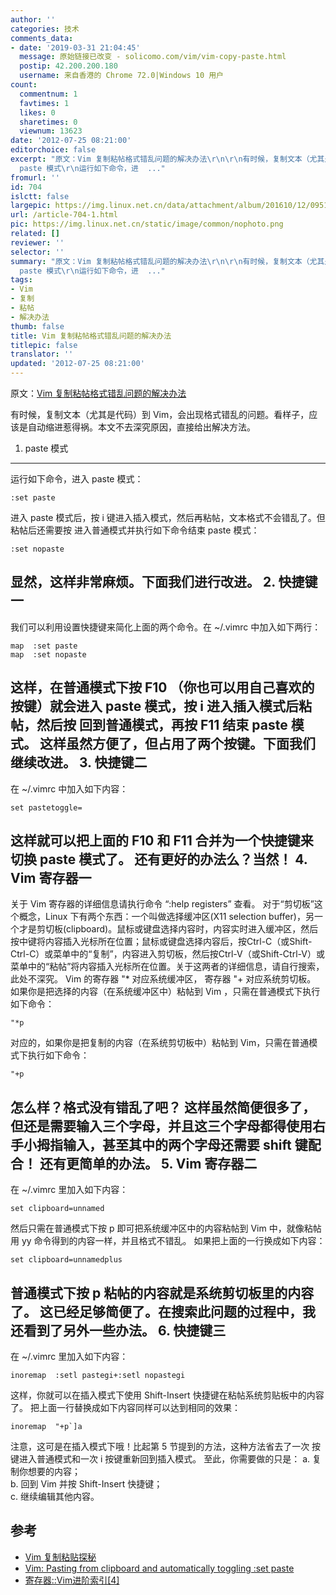 ```yaml
---
author: ''
categories: 技术
comments_data:
- date: '2019-03-31 21:04:45'
  message: 原始链接已改变 - solicomo.com/vim/vim-copy-paste.html
  postip: 42.200.200.180
  username: 来自香港的 Chrome 72.0|Windows 10 用户
count:
  commentnum: 1
  favtimes: 1
  likes: 0
  sharetimes: 0
  viewnum: 13623
date: '2012-07-25 08:21:00'
editorchoice: false
excerpt: "原文：Vim 复制粘帖格式错乱问题的解决办法\r\n\r\n有时候，复制文本（尤其是代码）到 Vim，会出现格式错乱的问题。看样子，应该是自动缩进惹得祸。本文不去深究原因，直接给出解决方法。\r\n1.
  paste 模式\r\n运行如下命令，进  ..."
fromurl: ''
id: 704
islctt: false
largepic: https://img.linux.net.cn/data/attachment/album/201610/12/095124vr9cmdgilii8rrwr.png
url: /article-704-1.html
pic: https://img.linux.net.cn/static/image/common/nophoto.png
related: []
reviewer: ''
selector: ''
summary: "原文：Vim 复制粘帖格式错乱问题的解决办法\r\n\r\n有时候，复制文本（尤其是代码）到 Vim，会出现格式错乱的问题。看样子，应该是自动缩进惹得祸。本文不去深究原因，直接给出解决方法。\r\n1.
  paste 模式\r\n运行如下命令，进  ..."
tags:
- Vim
- 复制
- 粘帖
- 解决办法
thumb: false
title: Vim 复制粘帖格式错乱问题的解决办法
titlepic: false
translator: ''
updated: '2012-07-25 08:21:00'
---
```


原文：[Vim 复制粘帖格式错乱问题的解决办法](http://www.cbug.org/2012/07/23/vim-copy-paste.html)


 


有时候，复制文本（尤其是代码）到 Vim，会出现格式错乱的问题。看样子，应该是自动缩进惹得祸。本文不去深究原因，直接给出解决方法。
1. paste 模式
-----------


运行如下命令，进入 paste 模式：


```
:set paste
```


进入 paste 模式后，按 i 键进入插入模式，然后再粘帖，文本格式不会错乱了。但粘帖后还需要按 进入普通模式并执行如下命令结束 paste 模式：


```
:set nopaste
```


显然，这样非常麻烦。下面我们进行改进。
2. 快捷键一
-------


我们可以利用设置快捷键来简化上面的两个命令。在 ~/.vimrc 中加入如下两行：


```
map  :set paste
map  :set nopaste
```


这样，在普通模式下按 F10 （你也可以用自己喜欢的按键）就会进入 paste 模式，按 i 进入插入模式后粘帖，然后按 回到普通模式，再按 F11 结束 paste 模式。
这样虽然方便了，但占用了两个按键。下面我们继续改进。
3. 快捷键二
-------


在 ~/.vimrc 中加入如下内容：


```
set pastetoggle=
```


这样就可以把上面的 F10 和 F11 合并为一个快捷键来切换 paste 模式了。
还有更好的办法么？当然！
4. Vim 寄存器一
-----------


关于 Vim 寄存器的详细信息请执行命令 “:help registers” 查看。
对于“剪切板”这个概念，Linux 下有两个东西：一个叫做选择缓冲区(X11 selection buffer)，另一个才是剪切板(clipboard)。鼠标或键盘选择内容时，内容实时进入缓冲区，然后按中键将内容插入光标所在位置；鼠标或键盘选择内容后，按Ctrl-C（或Shift-Ctrl-C）或菜单中的“复制”，内容进入剪切板，然后按Ctrl-V（或Shift-Ctrl-V）或菜单中的“粘帖”将内容插入光标所在位置。关于这两者的详细信息，请自行搜索，此处不深究。
Vim 的寄存器 "\* 对应系统缓冲区， 寄存器 "+ 对应系统剪切板。
如果你是把选择的内容（在系统缓冲区中）粘帖到 Vim ，只需在普通模式下执行如下命令：


```
"*p
```


对应的，如果你是把复制的内容（在系统剪切板中）粘帖到 Vim，只需在普通模式下执行如下命令：


```
"+p
```


怎么样？格式没有错乱了吧？
这样虽然简便很多了，但还是需要输入三个字母，并且这三个字母都得使用右手小拇指输入，甚至其中的两个字母还需要 shift 键配合！
还有更简单的办法。
5. Vim 寄存器二
-----------


在 ~/.vimrc 里加入如下内容：


```
set clipboard=unnamed
```


然后只需在普通模式下按 p 即可把系统缓冲区中的内容粘帖到 Vim 中，就像粘帖用 yy 命令得到的内容一样，并且格式不错乱。
如果把上面的一行换成如下内容：


```
set clipboard=unnamedplus
```


普通模式下按 p 粘帖的内容就是系统剪切板里的内容了。
这已经足够简便了。在搜索此问题的过程中，我还看到了另外一些办法。
6. 快捷键三
-------


在 ~/.vimrc 里加入如下内容：


```
inoremap  :setl pastegi+:setl nopastegi
```


这样，你就可以在插入模式下使用 Shift-Insert 快捷键在粘帖系统剪贴板中的内容了。
把上面一行替换成如下内容同样可以达到相同的效果：


```
inoremap  "+p`]a
```


注意，这可是在插入模式下哦！比起第 5 节提到的方法，这种方法省去了一次 按键进入普通模式和一次 i 按键重新回到插入模式。
至此，你需要做的只是：
 a. 复制你想要的内容；  
 b. 回到 Vim 并按 Shift-Insert 快捷键；  
 c. 继续编辑其他内容。

参考
--



* [Vim 复制粘贴探秘](http://www.worldhello.net/2010/12/08/2190.html)
* [Vim: Pasting from clipboard and automatically toggling :set paste](http://stackoverflow.com/questions/2555559/vim-pasting-from-clipboard-and-automatically-toggling-set-paste)
* [寄存器::Vim进阶索引[4]](http://blah.blogsome.com/2006/04/27/vim_tut_register/)